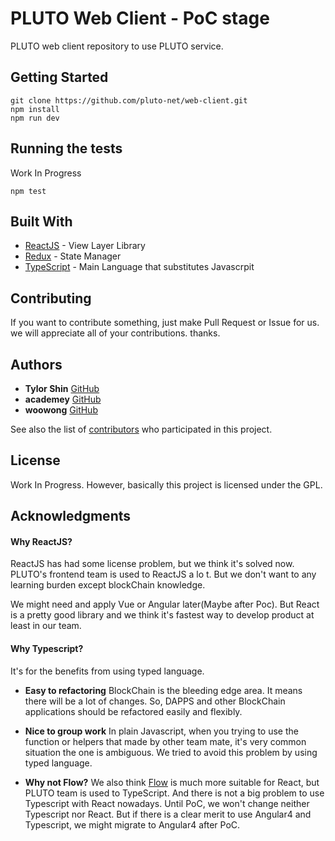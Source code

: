 # PLUTO Web Client - PoC stage

PLUTO web client repository to use PLUTO service.

## Getting Started

```
git clone https://github.com/pluto-net/web-client.git
npm install
npm run dev
```

## Running the tests

Work In Progress

```
npm test
```

## Built With

* [ReactJS](https://reactjs.org/) - View Layer Library
* [Redux](http://redux.js.org/) - State Manager
* [TypeScript](http://www.typescriptlang.org/) - Main Language that substitutes Javascrpit

## Contributing
If you want to contribute something, just make Pull Request or Issue for us.
we will appreciate all of your contributions. thanks.

## Authors

* **Tylor Shin** [GitHub](https://github.com/TylorShin)
* **academey** [GitHub](https://github.com/academey)
* **woowong** [GitHub](https://github.com/woowong)

See also the list of [contributors](https://github.com/pluto-net/web-client/graphs/contributors) who participated in this project.

## License

Work In Progress.
However, basically this project is licensed under the GPL.

## Acknowledgments

#### Why ReactJS?
ReactJS has had some license problem, but we think it's solved now.
PLUTO's frontend team is used to ReactJS a lo t.
But we don't want to any learning burden except blockChain knowledge.

We might need and apply Vue or Angular later(Maybe after Poc).
But React is a pretty good library and we think it's fastest way to develop product at least in our team.

#### Why Typescript?
It's for the benefits from using typed language.

- **Easy to refactoring**
BlockChain is the bleeding edge area. It means there will be a lot of changes.
So, DAPPS and other BlockChain applications should be refactored easily and flexibly.

- **Nice to group work**
In plain Javascript, when you trying to use the function or helpers that made by other team mate, it's very common situation the one is ambiguous.
We tried to avoid this problem by using typed language.

- **Why not Flow?**
We also think [Flow](https://github.com/facebook/flow) is much more suitable for React, but PLUTO team is used to TypeScript. And there is not a big problem to use Typescript with React nowadays.
Until PoC, we won't change neither Typescript nor React.
But if there is a clear merit to use Angular4 and Typescript, we might migrate to Angular4 after PoC.
